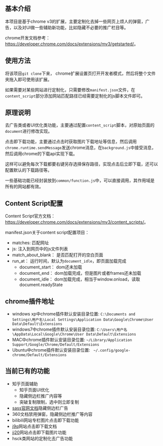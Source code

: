 ## 基本介绍

本项目是基于chrome v3的扩展，主要定制化去掉一些网页上烦人的弹窗，广告，以及对UI做一些辅助新功能，比如隐藏不必要的推广栏目等。

chrome开发文档参考： <https://developer.chrome.com/docs/extensions/mv3/getstarted/>。

## 使用方法

将该项目`git clone`下来， chrome扩展设置页打开开发者模式，然后将整个文件夹拖入即可使用该扩展。

如果需要对某些网站进行定制化，只需要修改`manifest.json`文件，在`content_script`部分添加网站匹配路径已经需要定制化的js脚本文件即可。

## 原理说明

去广告类或者UI优化类功能，主要通过配置`content_script`脚本，对原始页面的`document`进行修改实现。

点击即下载功能，主要通过点击时获取图片下载地址等信息，然后调用`chrome.runtime.sendMessage`发送chrome消息，在`background.js`中接受消息，然后调用chrome的下载api实现下载。

这样可以避免每次下载都要右键另存选择保存路径，实现点击后立即下载，还可以配置默认的下载路径等。

一些基础功能已经封装放到`common/function.js`中，可以直接调用，其作用域是所有的网站都有效。

## Content Script配置

Content Script官方文档： <https://developer.chrome.com/docs/extensions/mv3/content_scripts/>。

manifest.json关于content script配置项目：

- matches: 匹配网址
- js: 注入到网页中的js文件列表
- match_about_blank： 是否匹配打开的空白页面
- run_at： 运行时间，默认为`document_idle`，即页面加载完成
  - document_start： dom还未加载
  - document_end： dom加载完成，但是图片或者frames还未加载
  - document_idle： dom加载完成，相当于window.onload，读取document.readyState

## chrome插件地址

- windows xp中chrome插件默认安装目录位置: `C:\Documents and Settings\用户名\Local Settings\Application Data\Google\Chrome\User Data\Default\Extensions`
- windows7中chrome插件默认安装目录位置: `C:\Users\用户名\AppData\Local\Google\Chrome\User Data\Default\Extensions`
- MAC中chrome插件默认安装目录位置: `~/Library/Application Support/Google/Chrome/Default/Extensions`
- Ubuntu中chrome插件默认安装目录位置: ` ~/.config/google-chrome/Default/Extensions`

## 当前已有的功能

- 知乎页面辅助
  - 知乎页面UI优化
  - 隐藏侧边栏推广内容等
  - 突破复制限制，选中则立即复制
- [sass官网文档](https://www.sass.hk/docs/)隐藏侧边栏广告
- 360文档禁用弹窗，隐藏侧边栏推广等内容
- bilibili网站专栏图片点击即下载功能
- [j9q](http://www.j9p.com/)网站点击即下载文档
- [jj20](http://www.jj20.com/bz/nxxz/shxz/329486_2.html)网站点击即下载图片功能
- hsck类网站的定制化去广告功能
